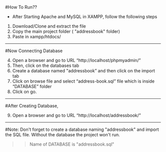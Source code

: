 #How To Run??

- After Starting Apache and MySQL in XAMPP, follow the following steps

1) Download/Clone and extract the file
2) Copy the main project folder ( "addressbook" folder)
3) Paste in xampp/htdocs/

****************************************
#Now Connecting Database

4) Open a browser and go to URL “http://localhost/phpmyadmin/”
5) Then, click on the databases tab
6) Create a database named "addressbook” and then click on the import tab
7) Click on browse file and select “address-book.sql” file which is inside “DATABASE” folder
8) Click on go.

*****************************************
#After Creating Database,

9) Open a browser and go to URL “http://localhost/addressbook/”

_____________________________________________________________________

#Note: Don't forget to create a database naming "addressbook" and import the SQL file. Without the database the project won't run.

>> Name of DATABASE is "addressbook.sql"
